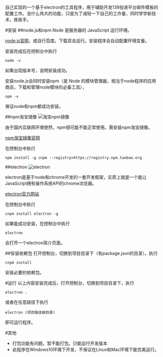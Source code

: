 自己实现的一个基于electron的工具程序，用于辅助开发139投递平台邮件模板的配置工作。没什么伟大的功能，只是为了减轻一下自己的工作量，同时学学新技术，练练手。

#安装
##node.js和npm
Node 是服务器的 JavaScript 运行环境。

[node.js官网](https://nodejs.org/en/)，或自行百度。下载双击运行。安装程序会自动配置环境变量。

安装完成后在控制台中执行

    node -v

如果出现版本号，说明安装成功。

安装node.js会同时安装npm（是 Node 的模块管理器，相当于node程序的应用商店，下载和管理node模块的必备工具），

    npm -v

保证node和npm都成功安装。

##npm淘宝镜像
![淘宝npm镜像](https://zos.alipayobjects.com/rmsportal/UQvFKvLLWPPmxTM.png)

由于国内互联网环境使然，npm很可能不能正常使用。需安装npm淘宝镜像。

[npm淘宝镜像官网](https://npm.taobao.org/)

在控制台中执行

    npm install -g cnpm --registry=https://registry.npm.taobao.org

##electron
![electron](https://camo.githubusercontent.com/5dd01312b30468423cb45b582b83773f5a9019bb/687474703a2f2f656c656374726f6e2e61746f6d2e696f2f696d616765732f656c656374726f6e2d6c6f676f2e737667)

electron是基于node和chrome开发的一套开发框架，实质上就是一个能让JavaScript拥有操作系统API的chrome浏览器。

[electron官方网站](http://electron.atom.io/)

在控制台中执行

    cnpm install electron -g

如果能成功安装，在控制台中执行

    electron

会打开一个electron简介页面。

##安装依赖包
打开控制台，切换到项目目录下（有package.json的目录）。执行

    cnpm install

安装必要的依赖包。


#运行
以上内容安装完成后，打开控制台，切换到项目目录下，执行

    electron .

或者在任意路径下执行

    electron (项目路径根目录)

即可运行程序。

#其他

* 打包功能有问题。暂不能打包。只能运行开发版本
* 此程序在Windows10环境下开发，不保证在Linux和Mac环境下能完美运行。

